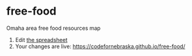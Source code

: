 # free-food

Omaha area free food resources map

1. Edit [the spreadsheet](https://docs.google.com/spreadsheets/d/1oXNON82hX5gCWbjtJ-18VFEDvfpiYjKisGkvd_CwFqU/edit?usp=sharing)
2. Your changes are live: https://codefornebraska.github.io/free-food/
